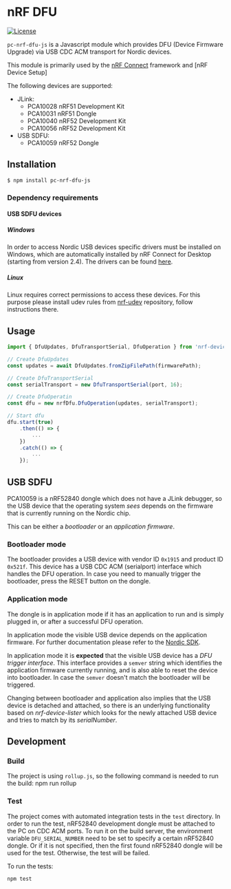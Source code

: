 # nRF DFU
[![License](https://img.shields.io/badge/license-Modified%20BSD%20License-blue.svg)](LICENSE)

`pc-nrf-dfu-js` is a Javascript module which provides DFU (Device Firmware Upgrade) via USB CDC ACM transport for Nordic devices.

This module is primarily used by the [nRF Connect](https://github.com/NordicSemiconductor/pc-nrfconnect-core) framework and
[nRF Device Setup]

The following devices are supported:

* JLink:
    * PCA10028 nRF51 Development Kit
    * PCA10031 nRF51 Dongle
    * PCA10040 nRF52 Development Kit
    * PCA10056 nRF52 Development Kit
* USB SDFU:
    * PCA10059 nRF52 Dongle

## Installation

```
$ npm install pc-nrf-dfu-js
```

### Dependency requirements

#### USB SDFU devices

##### Windows

In order to access Nordic USB devices specific drivers must be installed on Windows, which are automatically installed by nRF Connect for Desktop (starting from version 2.4). The drivers can be found [here](https://github.com/NordicSemiconductor/pc-nrfconnect-core/tree/master/build/drivers).

##### Linux
Linux requires correct permissions to access these devices. For this purpose please install udev rules from [nrf-udev](https://github.com/NordicSemiconductor/nrf-udev) repository, follow instructions there.

## Usage

```js
import { DfuUpdates, DfuTransportSerial, DfuOperation } from 'nrf-device-setup';

// Create DfuUpdates
const updates = await DfuUpdates.fromZipFilePath(firmwarePath);

// Create DfuTransportSerial
const serialTransport = new DfuTransportSerial(port, 16);

// Create DfuOperatin
const dfu = new nrfDfu.DfuOperation(updates, serialTransport);

// Start dfu
dfu.start(true)
    .then(() => {
        ...
    })
    .catch(() => {
        ...
    });
```

## USB SDFU

PCA10059 is a nRF52840 dongle which does not have a JLink debugger, so the USB device
that the operating system _sees_ depends on the firmware that is currently running on the Nordic chip.

This can be either a _bootloader_ or an _application firmware_.

### Bootloader mode

The bootloader provides a USB device with vendor ID `0x1915` and product ID `0x521f`.
This device has a USB CDC ACM (serialport) interface which handles the DFU operation.
In case you need to manually trigger the bootloader, press the RESET button on the dongle.

### Application mode

The dongle is in application mode if it has an application to run and is simply plugged in,
or after a successful DFU operation.

In application mode the visible USB device depends on the application firmware.
For further documentation please refer to the [Nordic SDK]().

In application mode it is **expected** that the visible USB device has a _DFU trigger interface_.
This interface provides a `semver` string which identifies the application firmware currently running,
and is also able to reset the device into bootloader.
In case the `semver` doesn't match the bootloader will be triggered.

Changing between bootloader and application also implies that the USB device is detached and attached,
so there is an underlying functionality based on _nrf-device-lister_ which looks for the newly
attached USB device and tries to match by its _serialNumber_.


## Development

### Build

The project is using `rollup.js`, so the following command is needed to run the build:
    npm run rollup


### Test

The project comes with automated integration tests in the `test` directory. In order to run the test, nRF52840 development dongle must be attached to the PC on CDC ACM ports.
To run it on the build server, the environment variable `DFU_SERIAL_NUMBER` need to be set to specify a certain nRF52840 dongle.
Or if it is not specified, then the first found nRF52840 dongle will be used for the test.
Otherwise, the test will be failed.

To run the tests:

    npm test
